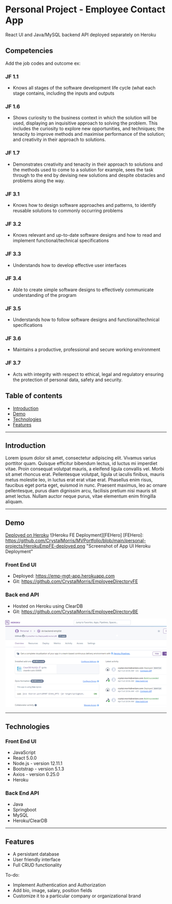 # Personal Project - Employee Contact App





React UI and Java/MySQL backend API deployed separately on Heroku

## Competencies

Add the job codes and outcome 
ex: 

### JF 1.1
- Knows all stages of the software development life cycle (what each stage contains, including the inputs and outputs
### JF 1.6
- Shows curiosity to the business context in which the solution will be used, displaying an inquisitive approach to solving the problem. This includes the curiosity to explore new opportunities, and techniques; the tenacity to improve methods and maximise performance of the solution; and creativity in their approach to solutions.
### JF 1.7
- Demonstrates creativity and tenacity in their approach to solutions and the methods used to come to a solution for example, sees the task through to the end by devising new solutions and despite obstacles and problems along the way.
### JF 3.1	
+ Knows how to design software approaches and patterns, to identify reusable solutions to commonly occurring problems
### JF 3.2	
+ Knows relevant and up-to-date software designs and how to read and implement functional/technical specifications
### JF 3.3	
+ Understands how to develop effective user interfaces
### JF 3.4	
+ Able to create simple software designs to effectively communicate understanding of the program
### JF 3.5	
+ Understands how to follow software designs and functional/technical specifications
### JF 3.6	
+ Maintains a productive, professional and secure working environment
### JF 3.7  
+ Acts with integrity with respect to ethical, legal and regulatory ensuring the protection of personal data, safety and security.

## Table of contents

- [Introduction](#introduction)
- [Demo](#demo)
- [Technologies](#technologies)
- [Features](#features)


---

## Introduction

Lorem ipsum dolor sit amet, consectetur adipiscing elit. Vivamus varius porttitor quam. Quisque efficitur bibendum lectus, id luctus mi imperdiet vitae. Proin consequat volutpat mauris, a eleifend ligula convallis vel. Morbi sit amet rhoncus erat. Pellentesque volutpat, ligula ut iaculis finibus, mauris metus molestie leo, in luctus erat erat vitae erat. Phasellus enim risus, faucibus eget porta eget, euismod in nunc. Praesent maximus, leo ac ornare pellentesque, purus diam dignissim arcu, facilisis pretium nisi mauris sit amet lectus. Nullam auctor neque purus, vitae elementum enim fringilla aliquam.



---

## Demo

[Deployed on Heroku](https://emp-mgt-app.herokuapp.com)
![Heroku FE Deployment][FEHero]
[FEHero]: https://github.com/CrystalMorris/MVPortfolio/blob/main/personal-projects/HerokuEmpFE-deployed.png "Screenshot of App UI Heroku Deployment"
### Front End UI 
+ Deployed: https://emp-mgt-app.herokuapp.com 
+ Git: https://github.com/CrystalMorris/EmployeeDirectoryFE

### Back end API  
+ Hosted on Heroku using ClearDB 
+ Git: https://github.com/CrystalMorris/EmployeeDirectoryBE 

![Heroku Deployment][BEHero]

[BEHero]: https://github.com/CrystalMorris/MVPortfolio/blob/main/personal-projects/HerokuEmpBE-deployed.png "Screenshot of API Heroku Deployment"

---

## Technologies

### Front End UI
- JavaScript
- React 5.0.0
- Node.js - version 12.11.1
- Bootstrap - version 5.1.3
- Axios - version 0.25.0
- Heroku
### Back End API
- Java
- Springboot
- MySQL
- Heroku/ClearDB



---


## Features

- A persistant database
- User friendly interface
- Full CRUD functionality

To-do:

- Implement Authentication and Authorization
- Add bio, image, salary, position fields
- Customize it to a particular company or organizational brand



